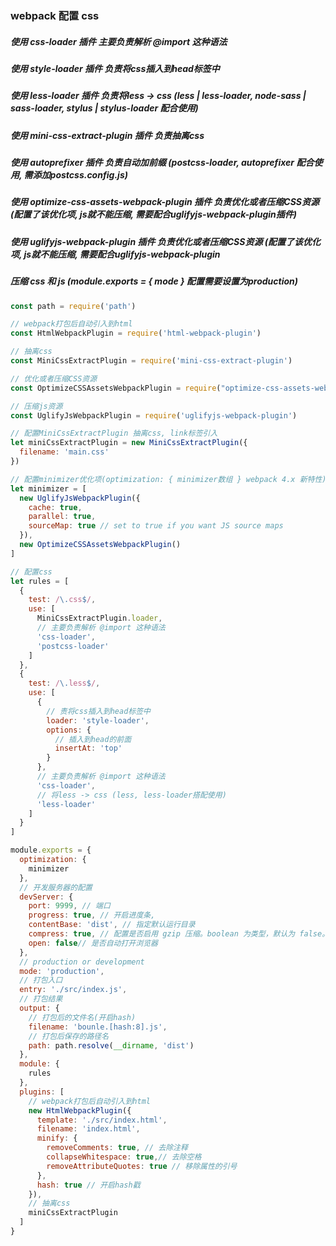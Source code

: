 ### webpack 配置 css
##### 使用 *css-loader* 插件 主要负责解析 @import 这种语法
##### 使用 *style-loader* 插件 负责将css插入到head标签中
##### 使用 *less-loader* 插件 负责将less -> css (less | less-loader, node-sass | sass-loader, stylus | stylus-loader 配合使用)
##### 使用 *mini-css-extract-plugin* 插件 负责抽离css
##### 使用 *autoprefixer* 插件 负责自动加前缀 (postcss-loader, autoprefixer 配合使用, 需添加postcss.config.js)
##### 使用 *optimize-css-assets-webpack-plugin* 插件 负责优化或者压缩CSS资源 (配置了该优化项, js就不能压缩, 需要配合uglifyjs-webpack-plugin插件)
##### 使用 *uglifyjs-webpack-plugin* 插件 负责优化或者压缩CSS资源 (配置了该优化项, js就不能压缩, 需要配合uglifyjs-webpack-plugin
##### 压缩 css 和 js (module.exports = { mode } 配置需要设置为production) 


``` javascript
const path = require('path')

// webpack打包后自动引入到html
const HtmlWebpackPlugin = require('html-webpack-plugin')

// 抽离css
const MiniCssExtractPlugin = require('mini-css-extract-plugin')

// 优化或者压缩CSS资源
const OptimizeCSSAssetsWebpackPlugin = require("optimize-css-assets-webpack-plugin")

// 压缩js资源
const UglifyJsWebpackPlugin = require('uglifyjs-webpack-plugin')

// 配置MiniCssExtractPlugin 抽离css, link标签引入
let miniCssExtractPlugin = new MiniCssExtractPlugin({
  filename: 'main.css'
})

// 配置minimizer优化项(optimization: { minimizer数组 } webpack 4.x 新特性)
let minimizer = [
  new UglifyJsWebpackPlugin({
    cache: true,
    parallel: true,
    sourceMap: true // set to true if you want JS source maps
  }),
  new OptimizeCSSAssetsWebpackPlugin()
]

// 配置css
let rules = [
  {
    test: /\.css$/,
    use: [
      MiniCssExtractPlugin.loader,
      // 主要负责解析 @import 这种语法
      'css-loader',
      'postcss-loader'
    ]
  },
  {
    test: /\.less$/,
    use: [
      {
        // 责将css插入到head标签中
        loader: 'style-loader',
        options: {
          // 插入到head的前面
          insertAt: 'top'
        }
      },
      // 主要负责解析 @import 这种语法
      'css-loader',
      // 将less -> css (less, less-loader搭配使用)
      'less-loader'
    ]
  }
]

module.exports = {
  optimization: {
    minimizer
  },
  // 开发服务器的配置
  devServer: {
    port: 9999, // 端口
    progress: true, // 开启进度条,
    contentBase: 'dist', // 指定默认运行目录
    compress: true, // 配置是否启用 gzip 压缩。boolean 为类型，默认为 false。
    open: false// 是否自动打开浏览器
  },
  // production or development
  mode: 'production',
  // 打包入口
  entry: './src/index.js',
  // 打包结果
  output: {
    // 打包后的文件名(开启hash)
    filename: 'bounle.[hash:8].js',
    // 打包后保存的路径名
    path: path.resolve(__dirname, 'dist')
  },
  module: {
    rules
  },
  plugins: [
    // webpack打包后自动引入到html
    new HtmlWebpackPlugin({
      template: './src/index.html',
      filename: 'index.html',
      minify: {
        removeComments: true, // 去除注释
        collapseWhitespace: true,// 去除空格
        removeAttributeQuotes: true // 移除属性的引号
      },
      hash: true // 开启hash戳
    }),
    // 抽离css
    miniCssExtractPlugin
  ]
}

```
